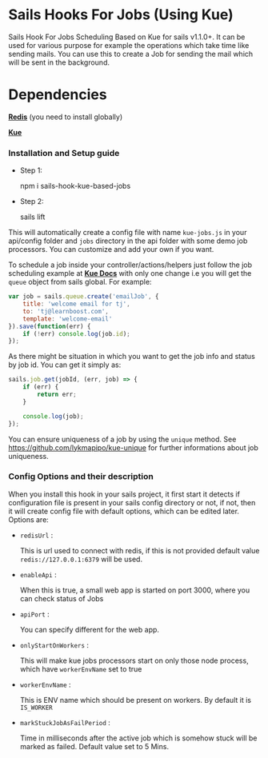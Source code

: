 # Sails Hooks For Jobs (Using Kue)
Sails Hook For Jobs Scheduling Based on Kue for sails v1.1.0+. It can be used for various purpose for example the operations which take time like sending mails. You can use this to create a Job for sending the mail which will be sent in the background.

# Dependencies

[**Redis**](https://redis.io/) (you need to install globally)

[**Kue**](https://automattic.github.io/kue/)

### Installation and Setup guide

* Step 1:

    npm i sails-hook-kue-based-jobs

* Step 2:

    sails lift

This will automatically create a config file with name `kue-jobs.js` in your api/config folder and `jobs` directory in the api folder with some demo job processors. You can customize and add your own if you want.

To schedule a job inside your controller/actions/helpers just follow the job scheduling example at [**Kue Docs**](https://github.com/Automattic/kue#creating-jobs) with only one change i.e you will get the `queue` object from sails global. For example:

``` js
var job = sails.queue.create('emailJob', {
    title: 'welcome email for tj',
    to: 'tj@learnboost.com',
    template: 'welcome-email'
}).save(function(err) {
    if (!err) console.log(job.id);
});
```

As there might be situation in which you want to get the job info and status by job id. You can get it simply as:

``` js
sails.job.get(jobId, (err, job) => {
    if (err) {
        return err;
    }

    console.log(job);
});
```

You can ensure uniqueness of a job by using the `unique` method. See https://github.com/lykmapipo/kue-unique for further informations about job uniqueness.

### Config Options and their description

When you install this hook in your sails project, it first start it detects if configuration file is present in your sails config directory or not, if not, then it will create config file with default options, which can be edited later. Options are:

* `redisUrl` :

    This is url used to connect with redis, if this is not provided default value `redis://127.0.0.1:6379` will be used.

* `enableApi` :

    When this is true, a small web app is started on port 3000, where you can check status of Jobs

* `apiPort` :

    You can specify different for the web app.

* `onlyStartOnWorkers` :

    This will make kue jobs processors start on only those node process, which have `workerEnvName` set to true


* `workerEnvName` :

    This is ENV name which should be present on workers. By default it is `IS_WORKER` 


* `markStuckJobAsFailPeriod` :

    Time in milliseconds after the active job which is somehow stuck will be marked as failed. Default value set to 5 Mins.  
